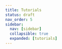 ```yaml
---
title: Tutorials
status: draft
nav_order: 5
sidebar:
  nav: [sidebar]
  collapsible: true
  expanded: [tutorials]
---
```

